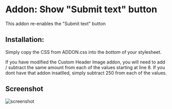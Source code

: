 # Addon: Show "Submit text" button
This addon re-enables the "Submit text" button

## Installation:
Simply copy the CSS from ADDON.css into the *bottom* of your stylesheet.

If you have modified the Custom Header Image addon, you will need to add / subtract the same amount from each of the values starting at line  8.  If you dont have that addon insatlled, simply subtract 250 from each of the values.

## Screenshot

![screenshot](http://i.imgur.com/lIDbIb8.png)